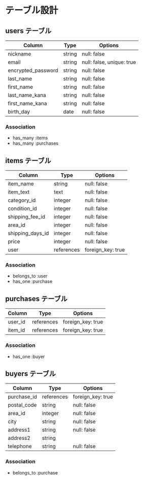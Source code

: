 # テーブル設計

## users テーブル

| Column             | Type    | Options                   |
| ------------------ | ------- | ------------------------- |
| nickname           | string  | null: false               |
| email              | string  | null: false, unique: true |
| encrypted_password | string  | null: false               |
| last_name          | string  | null: false               |
| first_name         | string  | null: false               |
| last_name_kana     | string  | null: false               |
| first_name_kana    | string  | null: false               |
| birth_day          | date    | null: false               |

### Association

- has_many :items
- has_many :purchases



## items テーブル

| Column           | Type       | Options           |
| ---------------- | ---------- | ----------------- |
| item_name        | string     | null: false       |
| item_text        | text       | null: false       |
| category_id      | integer    | null: false       |
| condition_id     | integer    | null: false       |
| shipping_fee_id  | integer    | null: false       |
| area_id          | integer    | null: false       |
| shipping_days_id | integer    | null: false       |
| price            | integer    | null: false       |
| user             | references | foreign_key: true |

### Association

- belongs_to :user
- has_one :purchase



##  purchases テーブル

| Column  | Type       | Options           |
| ------- | ---------- | ----------------- |
| user_id | references | foreign_key: true |
| item_id | references | foreign_key: true |

### Association
- has_one :buyer


## buyers テーブル

| Column      | Type       | Options           |
| ----------- | ---------- | ----------------- |
| purchase_id | references | foreign_key: true |
| postal_code | string     | null: false       |
| area_id     | integer    | null: false       |
| city        | string     | null: false       |
| address1    | string     | null: false       |
| address2    | string     |                   |
| telephone   | string     | null: false       |

### Association

- belongs_to :purchase